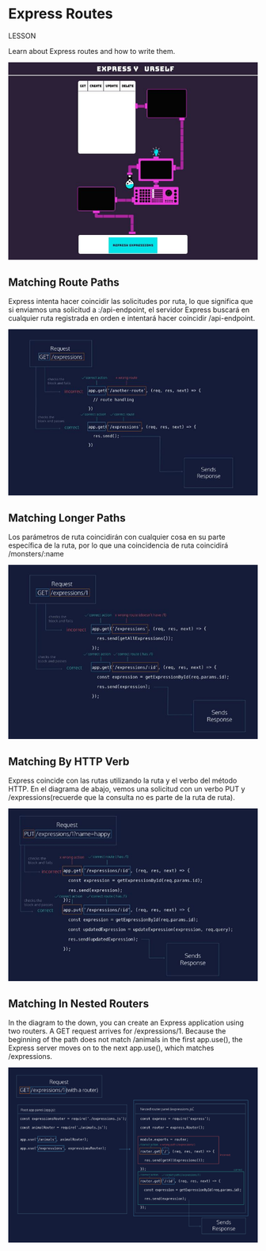 # Express Routes

LESSON

Learn about Express routes and how to write them.

![drawing](assets/URSELF.JPG)

## Matching Route Paths

Express intenta hacer coincidir las solicitudes por ruta, lo que significa que si enviamos una solicitud a <server address>:<port number>/api-endpoint, el servidor Express buscará en cualquier ruta registrada en orden e intentará hacer coincidir /api-endpoint.

![drawing](assets/REQUEST.JPG)

## Matching Longer Paths

Los parámetros de ruta coincidirán con cualquier cosa en su parte específica de la ruta, por lo que una coincidencia de ruta coincidirá /monsters/:name

![drawing](assets/REQUEST1.JPG)

## Matching By HTTP Verb

Express coincide con las rutas utilizando la ruta y el verbo del método HTTP. En el diagrama de abajo, vemos una solicitud con un verbo PUT y /expressions(recuerde que la consulta no es parte de la ruta de ruta).

![drawing](assets/REQUEST2.JPG)

## Matching In Nested Routers

In the diagram to the down, you can create an Express application using two routers. A GET request arrives for /expressions/1. Because the beginning of the path does not match /animals in the first app.use(), the Express server moves on to the next app.use(), which matches /expressions.

![drawing](assets/REQUEST3.PNG)